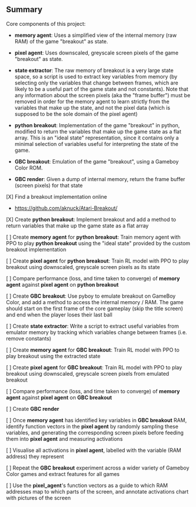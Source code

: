 ## Summary

Core components of this project:

- __memory agent__: Uses a simplified view of the internal memory (raw 
RAM) of the game "breakout" as state. 

- __pixel agent__: Uses downscaled, greyscale screen pixels of the game "breakout" as state.

- __state extractor__: The raw memory of breakout is a very large state space, so a script is used to extract key variables from memory (by selecting only the variables that change between frames, which are likely to be a useful part of the game state and not constants). Note that any information about the screen pixels (aka the "frame buffer") must be removed in order for the memory agent to learn strictly from the variables that make up the state, and not the pixel data (which is supposed to be the sole domain of the pixel agent)

- __python breakout__: Implementation of the game "breakout" in python, modified to return the variables that make up the game state as a flat array. This is an "ideal state" representation, since it contains only a minimal selection of variables useful for interpreting the state of the game.

- __GBC breakout__: Emulation of the game "breakout", using a Gameboy Color ROM.

- __GBC render__: Given a dump of internal memory, return the frame buffer (screen pixels) for that state



[X] Find a breakout implementation online
- https://github.com/aknuck/Atari-Breakout/

[X] Create __python breakout__: Implement breakout and add a method to return variables that make up the game state as a flat array

[ ] Create __memory agent__ for __python breakout__: Train memory agent with PPO to play __python breakout__ using the "ideal state" provided by the custom breakout implementation

[ ] Create __pixel agent__ for __python breakout__: Train RL model with PPO to play breakout using downscaled, greyscale screen pixels as its state

[ ] Compare performance (loss, and time taken to converge) of __memory agent__ against __pixel agent__ on __python breakout__

[ ] Create __GBC breakout__: Use pyboy to emulate breakout on GameBoy Color, and add a method to access the internal memory / RAM. The game should start on the first frame of the core gameplay (skip the title screen) and end when the player loses their last ball

[ ] Create __state extractor__: Write a script to extract useful variables from emulator memory by tracking which variables change between frames (i.e. remove constants)

[ ] Create __memory agent__ for __GBC breakout__: Train RL model with PPO to play breakout using the extracted state

[ ] Create __pixel agent__ for __GBC breakout__: Train RL model with PPO to play breakout using downscaled, greyscale screen pixels from emulated breakout

[ ] Compare performance (loss, and time taken to converge) of __memory agent__ against __pixel agent__ on __GBC breakout__

[ ] Create __GBC render__

[ ] Once __memory agent__ has identified key variables in __GBC breakout__ RAM, identify function vectors in the __pixel agent__ by randomly sampling these variables, and generating the corresponding screen pixels before feeding them into __pixel agent__ and measuring activations

[ ] Visualise all activations in __pixel agent__, labelled with the variable (RAM address) they represent

[ ] Repeat the __GBC breakout__ experiment across a wider variety of Gameboy Color games and extract features for all games

[ ] Use the __pixel_agent__'s function vectors as a guide to which RAM addresses map to which parts of the screen, and annotate activations chart with pictures of the screen